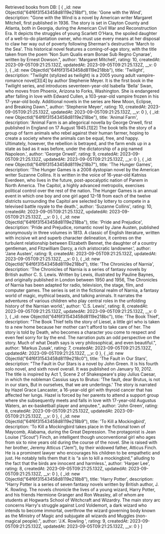 Retrieved books from DB: [
    {
      _id: new ObjectId("64f6f31543458d8119e218bf"),
      title: 'Gone with the Wind',
      description: "Gone with the Wind is a novel by American writer Margaret Mitchell, first published in 1936. The story is set in Clayton County and Atlanta, both in Georgia, during the American Civil War and Reconstruction Era. It depicts the struggles of young Scarlett O'Hara, the spoiled daughter of a well-to-do plantation owner, who must use every means at her disposal to claw her way out of poverty following Sherman's destructive 'March to the Sea'. This historical novel features a coming-of-age story, with the title taken from the poem 'Non Sum Qualis eram Bonae Sub Regno Cynarae', written by Ernest Dowson.",
      author: 'Margaret Mitchell',
      rating: 10,
      createdAt: 2023-09-05T09:21:25.132Z,
      updatedAt: 2023-09-05T09:21:25.132Z,
      __v: 0
    },
    {
      _id: new ObjectId("64f6f31543458d8119e218bb"),
      title: 'Twilight',
      description: "Twilight (stylized as twilight) is a 2005 young adult vampire-romance novel[3][4] by author Stephenie Meyer. It is the first book in the Twilight series, and introduces seventeen-year-old Isabella 'Bella' Swan, who moves from Phoenix, Arizona to Forks, Washington. She is endangered after falling in love with Edward Cullen, a 103-year-old vampire frozen in his 17-year-old body. Additional novels in the series are New Moon, Eclipse, and Breaking Dawn.",
      author: 'Stephenie Meyer',
      rating: 10,
      createdAt: 2023-09-05T09:21:25.132Z,
      updatedAt: 2023-09-05T09:21:25.132Z,
      __v: 0
    },
    {
      _id: new ObjectId("64f6f31543458d8119e218be"),
      title: 'Animal Farm',
      description: 'Animal Farm is an allegorical novella by George Orwell, first published in England on 17 August 1945.[1][2] The book tells the story of a group of farm animals who rebel against their human farmer, hoping to create a society where the animals can be equal, free, and happy. Ultimately, however, the rebellion is betrayed, and the farm ends up in a state as bad as it was before, under the dictatorship of a pig named Napoleon.',
      author: 'George Orwell',
      rating: 9,
      createdAt: 2023-09-05T09:21:25.132Z,
      updatedAt: 2023-09-05T09:21:25.132Z,
      __v: 0
    },
    {
      _id: new ObjectId("64f6f31543458d8119e218b7"),
      title: 'The Hunger Games',
      description: 'The Hunger Games is a 2008 dystopian novel by the American writer Suzanne Collins. It is written in the voice of 16-year-old Katniss Everdeen, who lives in the future, post-apocalyptic nation of Panem in North America. The Capitol, a highly advanced metropolis, exercises political control over the rest of the nation. The Hunger Games is an annual event in which one boy and one girl aged 12–18 from each of the twelve districts surrounding the Capitol are selected by lottery to compete in a televised battle royale to the death.',
      author: 'Suzanne Collins',
      rating: 10,
      createdAt: 2023-09-05T09:21:25.132Z,
      updatedAt: 2023-09-05T09:21:25.132Z,
      __v: 0
    },
    {
      _id: new ObjectId("64f6f31543458d8119e218ba"),
      title: 'Pride and Prejudice',
      description: 'Pride and Prejudice, romantic novel by Jane Austen, published anonymously in three volumes in 1813. A classic of English literature, written with incisive wit and superb character delineation, it centres on the turbulent relationship between Elizabeth Bennet, the daughter of a country gentleman, and Fitzwilliam Darcy, a rich aristocratic landowner.',
      author: 'Jane Austen',
      rating: 9,
      createdAt: 2023-09-05T09:21:25.132Z,
      updatedAt: 2023-09-05T09:21:25.132Z,
      __v: 0
    },
    {
      _id: new ObjectId("64f6f31543458d8119e218bd"),
      title: 'The Chronicles of Narnia',
      description: 'The Chronicles of Narnia is a series of fantasy novels by British author C. S. Lewis. Written by Lewis, illustrated by Pauline Baynes, and originally published in London between 1950 and 1956, The Chronicles of Narnia has been adapted for radio, television, the stage, film, and computer games. The series is set in the fictional realm of Narnia, a fantasy world of magic, mythical beasts, and talking animals. It narrates the adventures of various children who play central roles in the unfolding history of the Narnian world.',
      author: 'C.S. Lewis',
      rating: 8,
      createdAt: 2023-09-05T09:21:25.132Z,
      updatedAt: 2023-09-05T09:21:25.132Z,
      __v: 0
    },
    {
      _id: new ObjectId("64f6f31543458d8119e218bc"),
      title: 'The Book Thief',
      description: "The Book Thief tells the story of Liesel, a little girl who is taken to a new home because her mother can't afford to take care of her. The story is told by Death, who becomes a character you come to respect and even feel sorry for by the end. The narration puts an odd perspective on the story. Much of what Death says is very philosophical, and even beautiful.",
      author: 'Markus Zusak',
      rating: 7,
      createdAt: 2023-09-05T09:21:25.132Z,
      updatedAt: 2023-09-05T09:21:25.132Z,
      __v: 0
    },
    {
      _id: new ObjectId("64f6f31543458d8119e218c0"),
      title: 'The Fault in Our Stars',
      description: "The Fault in Our Stars is a novel by John Green. It is his fourth solo novel, and sixth novel overall. It was published on January 10, 2012. The title is inspired by Act 1, Scene 2 of Shakespeare's play Julius Caesar, in which the nobleman Cassius says to Brutus: 'The fault, dear Brutus, is not in our stars, But in ourselves, that we are underlings.' The story is narrated by Hazel Grace Lancaster, a 16-year-old girl with thyroid cancer that has affected her lungs. Hazel is forced by her parents to attend a support group where she subsequently meets and falls in love with 17-year-old Augustus Waters, an ex-basketball player and amputee.",
      author: 'John Green',
      rating: 8,
      createdAt: 2023-09-05T09:21:25.132Z,
      updatedAt: 2023-09-05T09:21:25.132Z,
      __v: 0
    },
    {
      _id: new ObjectId("64f6f31543458d8119e218b9"),
      title: 'To Kill a Mockingbird',
      description: 'To Kill a Mockingbird takes place in the fictional town of Maycomb, Alabama, during the Great Depression. The protagonist is Jean Louise (“Scout”) Finch, an intelligent though unconventional girl who ages from six to nine years old during the course of the novel. She is raised with her brother, Jeremy Atticus (“Jem”), by their widowed father, Atticus Finch. He is a prominent lawyer who encourages his children to be empathetic and just. He notably tells them that it is “a sin to kill a mockingbird,” alluding to the fact that the birds are innocent and harmless.',
      author: 'Harper Lee',
      rating: 8,
      createdAt: 2023-09-05T09:21:25.132Z,
      updatedAt: 2023-09-05T09:21:25.132Z,
      __v: 0
    },
    {
      _id: new ObjectId("64f6f31543458d8119e218b8"),
      title: 'Harry Potter',
      description: "Harry Potter is a series of seven fantasy novels written by British author, J. K. Rowling. The novels chronicle the lives of a young wizard, Harry Potter, and his friends Hermione Granger and Ron Weasley, all of whom are students at Hogwarts School of Witchcraft and Wizardry. The main story arc concerns Harry's struggle against Lord Voldemort, a dark wizard who intends to become immortal, overthrow the wizard governing body known as the Ministry of Magic and subjugate all wizards and Muggles (non-magical people).",
      author: 'J.K. Rowling ',
      rating: 9,
      createdAt: 2023-09-05T09:21:25.132Z,
      updatedAt: 2023-09-05T09:21:25.132Z,
      __v: 0
    }
  ]
 